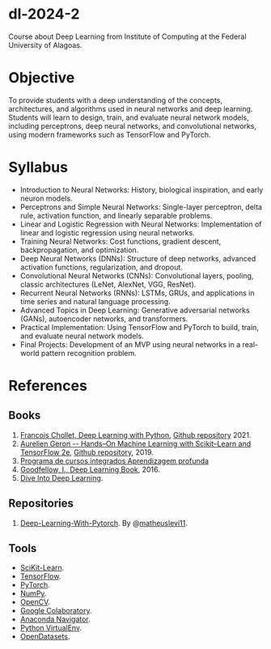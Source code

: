 # dl-2024-2
Course about Deep Learning from Institute of Computing at the Federal University of Alagoas.

# Objective
To provide students with a deep understanding of the concepts, architectures, and algorithms used in neural networks and deep learning. Students will learn to design, train, and evaluate neural network models, including perceptrons, deep neural networks, and convolutional networks, using modern frameworks such as TensorFlow and PyTorch.

# Syllabus
- Introduction to Neural Networks: History, biological inspiration, and early neuron models.
- Perceptrons and Simple Neural Networks: Single-layer perceptron, delta rule, activation function, and linearly separable problems.
- Linear and Logistic Regression with Neural Networks: Implementation of linear and logistic regression using neural networks.
- Training Neural Networks: Cost functions, gradient descent, backpropagation, and optimization.
- Deep Neural Networks (DNNs): Structure of deep networks, advanced activation functions, regularization, and dropout.
- Convolutional Neural Networks (CNNs): Convolutional layers, pooling, classic architectures (LeNet, AlexNet, VGG, ResNet).
- Recurrent Neural Networks (RNNs): LSTMs, GRUs, and applications in time series and natural language processing.
- Advanced Topics in Deep Learning: Generative adversarial networks (GANs), autoencoder networks, and transformers.
- Practical Implementation: Using TensorFlow and PyTorch to build, train, and evaluate neural network models.
- Final Projects: Development of an MVP using neural networks in a real-world pattern recognition problem.


# References
## Books
1. [Francois Chollet, Deep Learning with Python](https://www.amazon.com.br/Learning-Python-Second-Fran%C3%A7ois-Chollet/dp/1617296864/ref=sr_1_1?__mk_pt_BR=%C3%85M%C3%85%C5%BD%C3%95%C3%91&crid=1O15OQOEDCB4L&dib=eyJ2IjoiMSJ9.Dq96rZ3IJu-Vyh0XwN6VAdMbEzrxaSDCXvZChRFqY10wtrQ0iAGGft0UxRhHivS-oUaqtFy-HRBmxa0EbfgfE5z7IN3-TWCaTTx6KUCpDpqyrzfi20YfSy6wK45xrv_iZrIwo1_VB2P8I5Uus8RNmOAnsDGLo9jPQxp0fAD6CAHRQBFvSixx76rBWvObxjhy-w_w9xKel8btTQ27i-rscYlHDSWLmvZE7tnzuO69BSc.AgzbJhgqdlaj83-PwaOQvdD50w9Ow09jTJfiRBaJiv4&dib_tag=se&keywords=deep+learning+with+python+2021&qid=1743679811&s=books&sprefix=deep+learning+with+python+202%2Cstripbooks%2C155&sr=1-1&ufe=app_do%3Aamzn1.fos.6121c6c4-c969-43ae-92f7-cc248fc6181d), [Github repository](https://github.com/fchollet/deep-learning-with-python-notebooks) 2021.
1. [Aurelien Geron -- Hands–On Machine Learning with Scikit–Learn and TensorFlow 2e](https://www.amazon.com.br/s?i=stripbooks&rh=p_27%3AAurelien+Geron&s=relevancerank&text=Aurelien+Geron&ref=dp_byline_sr_book_1), [Github repository](https://github.com/ageron/handson-ml2), 2019.
1. [Programa de cursos integrados Aprendizagem profunda](https://www.coursera.org/specializations/deep-learning)
1. [Goodfellow, I., Deep Learning Book](https://www.deeplearningbook.org/), 2016.
1. [Dive Into Deep Learning](https://d2l.ai/index.html).

## Repositories
1. [Deep-Learning-With-Pytorch](https://github.com/matheuslevi11/Deep-Learning-With-Pytorch). By @[matheuslevi11](https://github.com/matheuslevi11).

## Tools
- [SciKit-Learn](https://scikit-learn.org/stable/).
- [TensorFlow](https://www.tensorflow.org/).
- [PyTorch](https://pytorch.org/).
- [NumPy](https://numpy.org/).
- [OpenCV](https://opencv.org/).
- [Google Colaboratory](https://colab.research.google.com/).
- [Anaconda Navigator](https://anaconda.org/anaconda/anaconda-navigator).
- [Python VirtualEnv](https://pypi.org/project/virtualenv/).
- [OpenDatasets](https://github.com/JovianML/opendatasets).